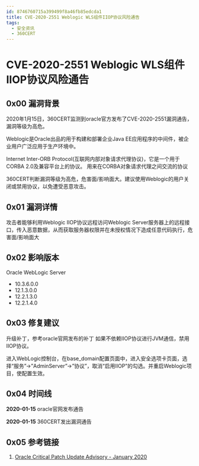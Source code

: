 ```yaml
---
id: 8746760715a399499f8a46fb85edcda1
title: CVE-2020-2551 Weblogic WLS组件IIOP协议风险通告
tags: 
  - 安全资讯
  - 360CERT
---
```


# CVE-2020-2551 Weblogic WLS组件IIOP协议风险通告

0x00 漏洞背景
---------


2020年1月15日，360CERT监测到oracle官方发布了CVE-2020-2551漏洞通告，漏洞等级为高危。


Weblogic是Oracle出品的用于构建和部署企业Java EE应用程序的中间件，被企业用户广泛应用于生产环境中。


Internet Inter-ORB Protocol(互联网内部对象请求代理协议)，它是一个用于CORBA 2.0及兼容平台上的协议。
用来在CORBA对象请求代理之间交流的协议


360CERT判断漏洞等级为高危，危害面/影响面大。建议使用Weblogic的用户关闭或禁用协议，以免遭受恶意攻击。


0x01 漏洞详情
---------


攻击者能够利用Weblogic IIOP协议远程访问Weblogic Server服务器上的远程接口，传入恶意数据，从而获取服务器权限并在未授权情况下造成任意代码执行，危害面/影响面大


0x02 影响版本
---------


Oracle WebLogic Server


* 10.3.6.0.0
* 12.1.3.0.0
* 12.2.1.3.0
* 12.2.1.4.0


0x03 修复建议
---------


升级补丁，参考oracle官网发布的补丁
如果不依赖IIOP协议进行JVM通信，禁用IIOP协议。


进入WebLogic控制台，在base\_domain配置页面中，进入安全选项卡页面，选择“服务”->”AdminServer”->”协议”，取消“启用IIOP”的勾选。并重启Weblogic项目，使配置生效。


0x04 时间线
--------


**2020-01-15** oracle官网发布通告


**2020-01-15** 360CERT发出漏洞通告


0x05 参考链接
---------


1. [Oracle Critical Patch Update Advisory - January 2020](https://www.oracle.com/security-alerts/cpujan2020.html)


